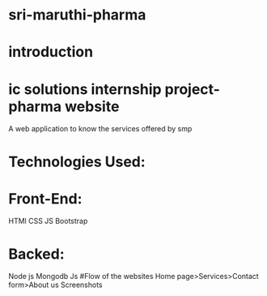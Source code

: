 # sri-maruthi-pharma
 # introduction
# ic solutions internship project- pharma website
  A web application to know the services offered by smp
# Technologies Used:
# Front-End:
  HTMl
  CSS
  JS
  Bootstrap
# Backed:
  Node js
  Mongodb
  Js
#Flow of the websites
Home page>Services>Contact form>About us
Screenshots
